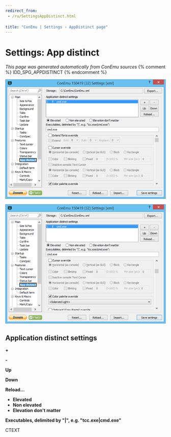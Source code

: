 ```yaml
---
redirect_from:
 - /ru/SettingsAppDistinct.html

title: "ConEmu | Settings › AppDistinct page"
---
```


# Settings: App distinct

*This page was generated automatically from ConEmu sources*
{% comment %} IDD_SPG_APPDISTINCT {% endcomment %}

![ConEmu Settings: App distinct](/img/Settings-AppDistinct.png)

![ConEmu Settings: App distinct](/img/Settings-AppDistinct2.png)



## Application distinct settings



**+** 

**-** 



**Up** 

**Down** 

**Reload...** 


* **Elevated**
* **Non elevated**
* **Elevation don't matter**




**Executables, delimited by "|", e.g. "tcc.exe|cmd.exe"** 

CTEXT



